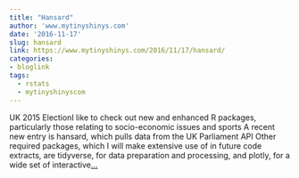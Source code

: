 ```yaml
---
title: "Hansard"
author: 'www.mytinyshinys.com'
date: '2016-11-17'
slug: hansard
link: https://www.mytinyshinys.com/2016/11/17/hansard/
categories:
- bloglink
tags:
  - rstats
  - mytinyshinyscom
---
```


UK 2015 ElectionI like to check out new and enhanced R packages, particularly those relating to socio-economic issues and sports A recent new entry is hansard, which pulls data from the UK Parliament API Other required packages, which I will make extensive use of in future code extracts, are tidyverse, for data preparation and processing, and plotly, for a wide set of interactive[... <i class="fas fa-external-link-alt"></i>](https://www.mytinyshinys.com/2016/11/17/hansard/)


